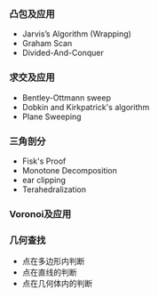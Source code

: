 ### 凸包及应用
- Jarvis’s Algorithm (Wrapping)
- Graham Scan
- Divided-And-Conquer


### 求交及应用
- Bentley-Ottmann sweep
- Dobkin and Kirkpatrick's algorithm
- Plane Sweeping

### 三角剖分
- Fisk's Proof
- Monotone Decomposition
- ear clipping
- Terahedralization

### Voronoi及应用

### 几何查找
- 点在多边形内判断
- 点在直线的判断
- 点在几何体内的判断



